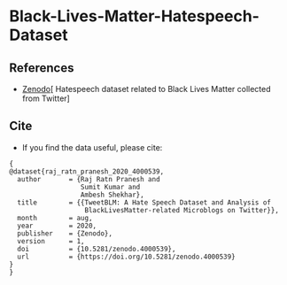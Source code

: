 # Black-Lives-Matter-Hatespeech-Dataset

> 


## References
- [Zenodo](https://doi.org/10.5281/zenodo.4000539)[ Hatespeech dataset related to Black Lives Matter collected from Twitter]


## Cite
* If you find the data useful, please cite: 

```
{
@dataset{raj_ratn_pranesh_2020_4000539,
  author       = {Raj Ratn Pranesh and
                  Sumit Kumar and
                  Ambesh Shekhar},
  title        = {{TweetBLM: A Hate Speech Dataset and Analysis of 
                   BlackLivesMatter-related Microblogs on Twitter}},
  month        = aug,
  year         = 2020,
  publisher    = {Zenodo},
  version      = 1,
  doi          = {10.5281/zenodo.4000539},
  url          = {https://doi.org/10.5281/zenodo.4000539}
}
}
```
